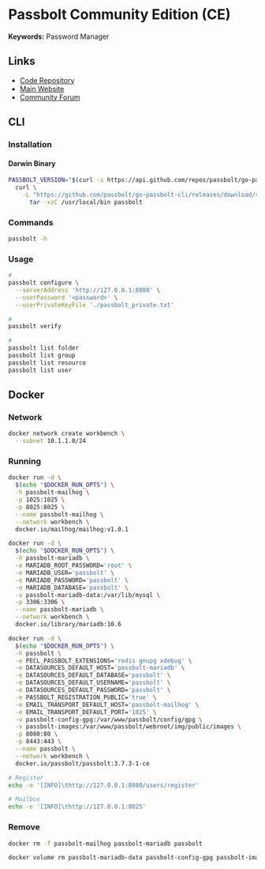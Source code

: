 # Passbolt Community Edition (CE)

**Keywords:** Password Manager

## Links

- [Code Repository](https://github.com/passbolt/passbolt_api)
- [Main Website](https://passbolt.com)
- [Community Forum](https://community.passbolt.com/)

## CLI

### Installation

#### Darwin Binary

```sh
PASSBOLT_VERSION="$(curl -s https://api.github.com/repos/passbolt/go-passbolt-cli/releases/latest | grep tag_name | cut -d '"' -f 4 | cut -d '/' -f 2 | tr -d 'v')"; \
  curl \
    -L "https://github.com/passbolt/go-passbolt-cli/releases/download/v${PASSBOLT_VERSION}/go-passbolt-cli_${PASSBOLT_VERSION}_Darwin_x86_64.tar.gz" | \
      tar -xzC /usr/local/bin passbolt
```

### Commands

```sh
passbolt -h
```

### Usage

```sh
#
passbolt configure \
  --serverAddress 'http://127.0.0.1:8080' \
  --userPassword '<password>' \
  --userPrivateKeyFile './passbolt_private.txt'

#
passbolt verify

#
passbolt list folder
passbolt list group
passbolt list resource
passbolt list user
```

## Docker

### Network

```sh
docker network create workbench \
  --subnet 10.1.1.0/24
```

### Running

```sh
docker run -d \
  $(echo "$DOCKER_RUN_OPTS") \
  -h passbolt-mailhog \
  -p 1025:1025 \
  -p 8025:8025 \
  --name passbolt-mailhog \
  --network workbench \
  docker.io/mailhog/mailhog:v1.0.1

docker run -d \
  $(echo "$DOCKER_RUN_OPTS") \
  -h passbolt-mariadb \
  -e MARIADB_ROOT_PASSWORD='root' \
  -e MARIADB_USER='passbolt' \
  -e MARIADB_PASSWORD='passbolt' \
  -e MARIADB_DATABASE='passbolt' \
  -v passbolt-mariadb-data:/var/lib/mysql \
  -p 3306:3306 \
  --name passbolt-mariadb \
  --network workbench \
  docker.io/library/mariadb:10.6

docker run -d \
  $(echo "$DOCKER_RUN_OPTS") \
  -h passbolt \
  -e PECL_PASSBOLT_EXTENSIONS='redis gnupg xdebug' \
  -e DATASOURCES_DEFAULT_HOST='passbolt-mariadb' \
  -e DATASOURCES_DEFAULT_DATABASE='passbolt' \
  -e DATASOURCES_DEFAULT_USERNAME='passbolt' \
  -e DATASOURCES_DEFAULT_PASSWORD='passbolt' \
  -e PASSBOLT_REGISTRATION_PUBLIC='true' \
  -e EMAIL_TRANSPORT_DEFAULT_HOST='passbolt-mailhog' \
  -e EMAIL_TRANSPORT_DEFAULT_PORT='1025' \
  -v passbolt-config-gpg:/var/www/passbolt/config/gpg \
  -v passbolt-images:/var/www/passbolt/webroot/img/public/images \
  -p 8080:80 \
  -p 8443:443 \
  --name passbolt \
  --network workbench \
  docker.io/passbolt/passbolt:3.7.3-1-ce
```

```sh
# Register
echo -e '[INFO]\thttp://127.0.0.1:8080/users/register'

# Mailbox
echo -e '[INFO]\thttp://127.0.0.1:8025'
```

### Remove

```sh
docker rm -f passbolt-mailhog passbolt-mariadb passbolt

docker volume rm passbolt-mariadb-data passbolt-config-gpg passbolt-images
```
